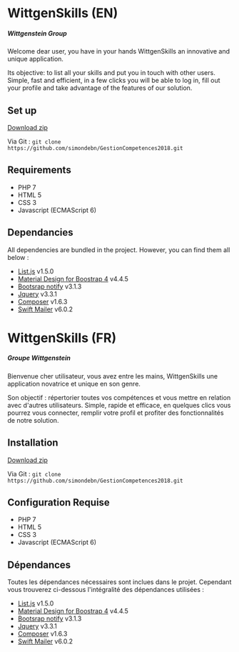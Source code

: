 # WittgenSkills (EN)
##### Wittgenstein Group
 
Welcome dear user, you have in your hands WittgenSkills an innovative and unique application.
 
Its objective: to list all your skills and put you in touch with other users. 
Simple, fast and efficient, in a few clicks you will be able to log in, fill out your profile and take advantage of the features of our solution.

## Set up

[Download zip](https://codeload.github.com/simondebn/GestionCompetences2018/zip/master)

Via Git : 
`git clone https://github.com/simondebn/GestionCompetences2018.git`

## Requirements

  * PHP 7
  * HTML 5
  * CSS 3
  * Javascript (ECMAScript 6)


## Dependancies 

All dependencies are bundled in the project. However, you can find them all below : 

  * [List.js](http://listjs.com/) v1.5.0 
  * [Material Design for Boostrap 4](https://mdbootstrap.com/) v4.4.5 
  * [Bootsrap notify](http://bootstrap-notify.remabledesigns.com/) v3.1.3
  * [Jquery](https://jquery.com/) v3.3.1
  * [Composer](https://getcomposer.org/) v1.6.3
  * [Swift Mailer](https://swiftmailer.symfony.com/) v6.0.2
  

# WittgenSkills (FR)
##### Groupe Wittgenstein
 
Bienvenue cher utilisateur, vous avez entre les mains, WittgenSkills une application novatrice et unique en son genre.
 
Son objectif : répertorier toutes vos compétences et vous mettre en relation avec d'autres utilisateurs. 
Simple, rapide et efficace, en quelques clics vous pourrez vous connecter, remplir votre profil et profiter des fonctionnalités de notre solution.

## Installation

[Download zip](https://codeload.github.com/simondebn/GestionCompetences2018/zip/master)

Via Git : 
`git clone https://github.com/simondebn/GestionCompetences2018.git`

## Configuration Requise

  * PHP 7
  * HTML 5
  * CSS 3
  * Javascript (ECMAScript 6)


## Dépendances 

Toutes les dépendances nécessaires sont inclues dans le projet. Cependant vous trouverez ci-dessous l'intégralité des dépendances utilisées : 

  * [List.js](http://listjs.com/) v1.5.0 
  * [Material Design for Boostrap 4](https://mdbootstrap.com/) v4.4.5 
  * [Bootsrap notify](http://bootstrap-notify.remabledesigns.com/) v3.1.3
  * [Jquery](https://jquery.com/) v3.3.1
  * [Composer](https://getcomposer.org/) v1.6.3
  * [Swift Mailer](https://swiftmailer.symfony.com/) v6.0.2
  
